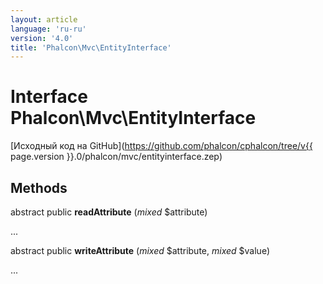 ```yaml
---
layout: article
language: 'ru-ru'
version: '4.0'
title: 'Phalcon\Mvc\EntityInterface'
---
```

# Interface **Phalcon\Mvc\EntityInterface**

[Исходный код на GitHub](https://github.com/phalcon/cphalcon/tree/v{{ page.version }}.0/phalcon/mvc/entityinterface.zep)

## Methods

abstract public **readAttribute** (*mixed* $attribute)

...

abstract public **writeAttribute** (*mixed* $attribute, *mixed* $value)

...